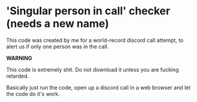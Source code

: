 # 'Singular person in call' checker (needs a new name)

This code was created by me for a world-record discord call attempt, to alert us if only one person was in the call.

**WARNING**

This code is extremely shit. Do not download it unless you are fucking retarded.

Basically just run the code, open up a discord call in a web browser and let the code do it's work.
